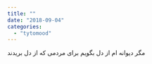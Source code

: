 ```yaml
---
title: ""
date: "2018-09-04"
categories: 
  - "tytomood"
---
```


مگر دیوانه ام از دل بگویم برای مردمی که از دل بریدند
